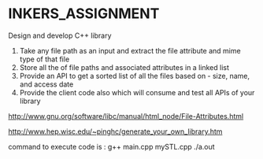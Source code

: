 # INKERS_ASSIGNMENT
 Design and develop C++ library

 1. Take any file path as an input and extract the file attribute and mime type of that file
 2. Store all the of file paths and associated attributes in a linked list 
 3. Provide an API to get a sorted list of all the files based on - size, name, and access date
 4. Provide the client code also which will consume and test all APIs of your library 

 http://www.gnu.org/software/libc/manual/html_node/File-Attributes.html

 http://www.hep.wisc.edu/~pinghc/generate_your_own_library.htm

 command to execute code is : 
 	g++ main.cpp mySTL.cpp
 	./a.out